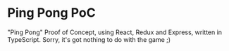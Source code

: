 # Ping Pong PoC

"Ping Pong" Proof of Concept, using React, Redux and Express, written in TypeScript. Sorry, it's got nothing to do with the game ;)
